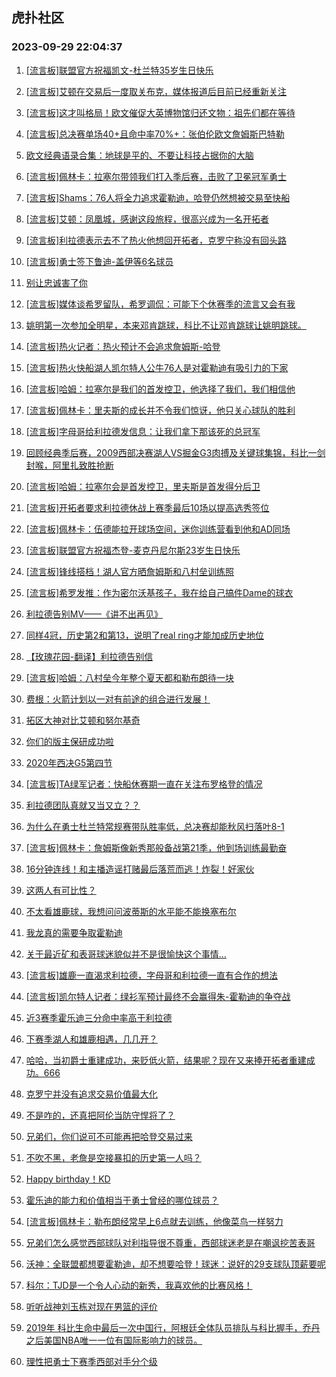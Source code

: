 ## 虎扑社区 
### 2023-09-29 22:04:37

1. [[流言板]联盟官方祝福凯文-杜兰特35岁生日快乐](https://bbs.hupu.com/62275105.html)

2. [[流言板]艾顿在交易后一度取关布克，媒体报道后目前已经重新关注](https://bbs.hupu.com/62274867.html)

3. [[流言板]这才叫格局！欧文催促大英博物馆归还文物：祖先们都在等待](https://bbs.hupu.com/62268803.html)

4. [[流言板]总决赛单场40+且命中率70%+：张伯伦欧文詹姆斯巴特勒](https://bbs.hupu.com/62273443.html)

5. [欧文经典语录合集：地球是平的、不要让科技占据你的大脑](https://bbs.hupu.com/62270404.html)

6. [[流言板]佩林卡：拉塞尔带领我们打入季后赛，击败了卫冕冠军勇士](https://bbs.hupu.com/62270840.html)

7. [[流言板]Shams：76人将全力追求霍勒迪，哈登仍然想被交易至快船](https://bbs.hupu.com/62269289.html)

8. [[流言板]艾顿：凤凰城，感谢这段旅程，很高兴成为一名开拓者](https://bbs.hupu.com/62269147.html)

9. [[流言板]利拉德表示去不了热火他想回开拓者，克罗宁称没有回头路](https://bbs.hupu.com/62267998.html)

10. [[流言板]勇士签下鲁迪-盖伊等6名球员](https://bbs.hupu.com/62268074.html)

11. [别让忠诚害了你](https://bbs.hupu.com/62271732.html)

12. [[流言板]媒体谈希罗留队，希罗调侃：可能下个休赛季的流言又会有我](https://bbs.hupu.com/62273332.html)

13. [姚明第一次参加全明星，本来邓肯跳球，科比不让邓肯跳球让姚明跳球。](https://bbs.hupu.com/62272778.html)

14. [[流言板]热火记者：热火预计不会追求詹姆斯-哈登](https://bbs.hupu.com/62267845.html)

15. [[流言板]热火快船湖人凯尔特人公牛76人是对霍勒迪有吸引力的下家](https://bbs.hupu.com/62267752.html)

16. [[流言板]哈姆：拉塞尔是我们的首发控卫，他选择了我们，我们相信他](https://bbs.hupu.com/62268555.html)

17. [[流言板]佩林卡：里夫斯的成长并不令我们惊讶，他只关心球队的胜利](https://bbs.hupu.com/62271692.html)

18. [[流言板]字母哥给利拉德发信息：让我们拿下那该死的总冠军](https://bbs.hupu.com/62267762.html)

19. [回顾经典季后赛，2009西部决赛湖人VS掘金G3肉搏及关键球集锦，科比一剑封喉，阿里扎致胜抢断](https://bbs.hupu.com/62274357.html)

20. [[流言板]哈姆：拉塞尔会是首发控卫，里夫斯是首发得分后卫](https://bbs.hupu.com/62267533.html)

21. [[流言板]开拓者要求利拉德休战上赛季最后10场以提高选秀签位](https://bbs.hupu.com/62267892.html)

22. [[流言板]佩林卡：伍德能拉开球场空间，迷你训练营看到他和AD同场](https://bbs.hupu.com/62271604.html)

23. [[流言板]联盟官方祝福杰登-麦克丹尼尔斯23岁生日快乐](https://bbs.hupu.com/62275125.html)

24. [[流言板]锋线搭档！湖人官方晒詹姆斯和八村垒训练照](https://bbs.hupu.com/62268479.html)

25. [[流言板]希罗发推：作为密尔沃基孩子，我在给自己搞件Dame的球衣](https://bbs.hupu.com/62267115.html)

26. [利拉德告别MV——《讲不出再见》](https://bbs.hupu.com/62274677.html)

27. [同样4冠，历史第2和第13，说明了real ring才能加成历史地位](https://bbs.hupu.com/62273693.html)

28. [【玫瑰花园-翻译】利拉德告别信](https://bbs.hupu.com/62270040.html)

29. [[流言板]哈姆：八村垒今年整个夏天都和勒布朗待一块](https://bbs.hupu.com/62267360.html)

30. [费根：火箭计划以一对有前途的组合进行发展！](https://bbs.hupu.com/62274385.html)

31. [拓区大神对比艾顿和努尔基奇](https://bbs.hupu.com/62274716.html)

32. [你们的版主保研成功啦](https://bbs.hupu.com/62270482.html)

33. [2020年西决G5第四节](https://bbs.hupu.com/62269795.html)

34. [[流言板]TA绿军记者：快船休赛期一直在关注布罗格登的情况](https://bbs.hupu.com/62276137.html)

35. [利拉德团队真就又当又立？？](https://bbs.hupu.com/62274275.html)

36. [为什么在勇士杜兰特常规赛带队胜率低，总决赛却能秋风扫落叶8-1](https://bbs.hupu.com/62274939.html)

37. [[流言板]佩林卡：詹姆斯像新秀那般备战第21季，他到场训练最勤奋](https://bbs.hupu.com/62268248.html)

38. [16分钟连线！和主播造谣打赌最后落荒而逃！炸裂！好家伙](https://bbs.hupu.com/62274542.html)

39. [这两人有可比性？](https://bbs.hupu.com/62274248.html)

40. [不太看雄鹿球，我想问问波蒂斯的水平能不能换塞布尔](https://bbs.hupu.com/62275068.html)

41. [我龙真的需要争取霍勒迪](https://bbs.hupu.com/62274243.html)

42. [关于最近矿和表哥球迷貌似并不是很愉快这个事情…](https://bbs.hupu.com/62275619.html)

43. [[流言板]雄鹿一直渴求利拉德，字母哥和利拉德一直有合作的想法](https://bbs.hupu.com/62268394.html)

44. [[流言板]凯尔特人记者：绿衫军预计最终不会赢得朱-霍勒迪的争夺战](https://bbs.hupu.com/62267978.html)

45. [近3赛季霍乐迪三分命中率高于利拉德](https://bbs.hupu.com/62275532.html)

46. [下赛季湖人和雄鹿相遇，几几开？](https://bbs.hupu.com/62274812.html)

47. [哈哈，当初爵士重建成功，来贬低火箭，结果呢？现在又来捧开拓者重建成功。666](https://bbs.hupu.com/62274771.html)

48. [克罗宁并没有追求交易价值最大化](https://bbs.hupu.com/62274684.html)

49. [不是咋的，还真把阿伦当防守悍将了？](https://bbs.hupu.com/62275724.html)

50. [兄弟们，你们说可不可能再把哈登交易过来](https://bbs.hupu.com/62275747.html)

51. [不吹不黑，老詹是空接暴扣的历史第一人吗？](https://bbs.hupu.com/62274552.html)

52. [Happy birthday！KD](https://bbs.hupu.com/62274500.html)

53. [霍乐迪的能力和价值相当于勇士曾经的哪位球员？](https://bbs.hupu.com/62275752.html)

54. [[流言板]佩林卡：勒布朗经常早上6点就去训练，他像菜鸟一样努力](https://bbs.hupu.com/62267505.html)

55. [兄弟们怎么感觉西部球队对利指导很不尊重，西部球迷老是在嘲讽挖苦表哥](https://bbs.hupu.com/62274231.html)

56. [沃神：全联盟都想要霍勒迪，却不想要哈登！球迷：说好的29支球队顶薪要呢](https://bbs.hupu.com/62274534.html)

57. [科尔：TJD是一个令人心动的新秀，我喜欢他的比赛风格！](https://bbs.hupu.com/62275467.html)

58. [听听战神刘玉栋对现在男篮的评价](https://bbs.hupu.com/62274366.html)

59. [2019年 科比生命中最后一次中国行，阿根廷全体队员排队与科比握手，乔丹之后美国NBA唯一一位有国际影响力的球员。](https://bbs.hupu.com/62269559.html)

60. [理性把勇士下赛季西部对手分个级](https://bbs.hupu.com/62274766.html)

